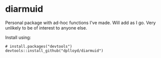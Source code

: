 # diarmuid
Personal package with ad-hoc functions I've made. Will add as I go. Very unlikely to be of interest to anyone else.


Install using:
```
# install.packages("devtools")
devtools::install_github("dplloyd/diarmuid")
```
